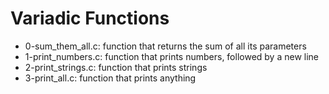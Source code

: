 # Variadic Functions
* 0-sum_them_all.c: function that returns the sum of all its parameters
* 1-print_numbers.c: function that prints numbers, followed by a new line
* 2-print_strings.c: function that prints strings
* 3-print_all.c: function that prints anything